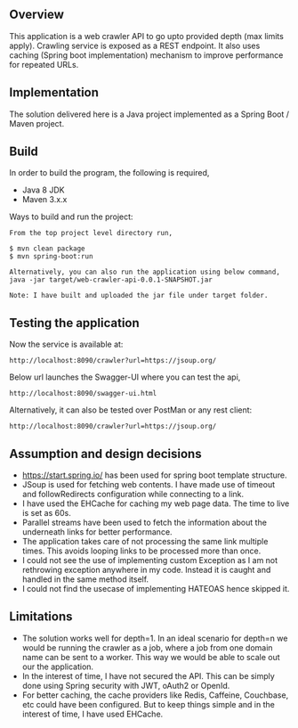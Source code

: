 ## Overview
This application is a web crawler API to go upto provided depth (max limits apply). Crawling service is exposed as a REST endpoint. It also uses caching (Spring boot implementation) mechanism to improve performance for repeated URLs.

## Implementation
The solution delivered here is a Java project implemented as a Spring Boot / Maven project.

## Build
In order to build the program, the following is required,

- Java 8 JDK
- Maven 3.x.x

Ways to build and run the project:
```
From the top project level directory run,

$ mvn clean package
$ mvn spring-boot:run

Alternatively, you can also run the application using below command,
java -jar target/web-crawler-api-0.0.1-SNAPSHOT.jar

Note: I have built and uploaded the jar file under target folder.
```

## Testing the application
Now the service is available at:
```
http://localhost:8090/crawler?url=https://jsoup.org/
```

Below url launches the Swagger-UI where you can test the api,
```
http://localhost:8090/swagger-ui.html
```

Alternatively, it can also be tested over PostMan or any rest client:
```
http://localhost:8090/crawler?url=https://jsoup.org/
```

## Assumption and design decisions
- https://start.spring.io/ has been used for spring boot template structure.
- JSoup is used for fetching web contents. I have made use of timeout and followRedirects configuration while connecting to a link.
- I have used the EHCache for caching my web page data. The time to live is set as 60s.
- Parallel streams have been used to fetch the information about the underneath links for better performance.
- The application takes care of not processing the same link multiple times. This avoids looping links to be processed more than once.
- I could not see the use of implementing custom Exception as I am not rethrowing exception anywhere in my code. Instead it is caught and handled in the same method itself.
- I could not find the usecase of implementing HATEOAS hence skipped it.

## Limitations
- The solution works well for depth=1. In an ideal scenario for depth=n we would be running the crawler as a job, where a job from one domain name can be sent to a worker. This way we would be able to scale out our the application.
- In the interest of time, I have not secured the API. This can be simply done using Spring security with JWT, oAuth2 or OpenId.
- For better caching, the cache providers like Redis, Caffeine, Couchbase, etc could have been configured. But to keep things simple and in the interest of time, I have used EHCache.